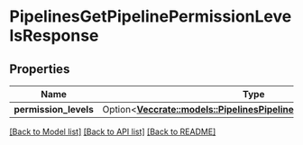 # PipelinesGetPipelinePermissionLevelsResponse

## Properties

Name | Type | Description | Notes
------------ | ------------- | ------------- | -------------
**permission_levels** | Option<[**Vec<crate::models::PipelinesPipelinePermissionsDescription>**](PipelinesPipelinePermissionsDescription.md)> |  | [optional]

[[Back to Model list]](../README.md#documentation-for-models) [[Back to API list]](../README.md#documentation-for-api-endpoints) [[Back to README]](../README.md)



